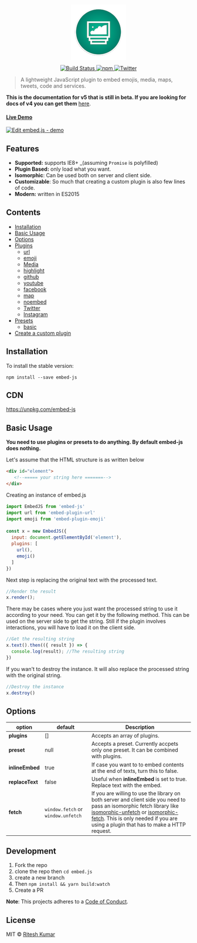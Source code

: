 <p align="center"><img src="resources/logo.png" align="center" alt=""></p>

<p align="center">
<a href="https://travis-ci.org/ritz078/embed.js">
<img src="https://travis-ci.org/ritz078/embed.js.svg?branch=master" alt="Build Status" style="max-width:100%;">
</a>
<a href="https://github.com/ritz078/embed.js">
<img src="https://img.shields.io/npm/v/embed-js.svg" alt="npm" style="max-width:100%;">
</a>
<a href="https://twitter.com/intent/tweet?text=embed.js+%7C+A+JS+plugin+to+embed+emojis%2C+media%2C+maps%2C+tweets%2C+code%2C+services+and+parse+markdown+http%3A%2F%2Fbit.ly%2F1NIvT8A&amp;url='http%3A%2F%2Fbit.ly%2F1NIvT8A'&amp;hashtags=JavaScript">
<img src="https://img.shields.io/twitter/url/https/github.com/ritz078/embed.js.svg?style=social" alt="Twitter" style="max-width:100%;">
</a>

</p>

> A lightweight JavaScript plugin to embed emojis, media, maps, tweets, code and services.

**This is the documentation for v5 that is still in beta. If you are looking for docs of v4 you can get them** [here](https://embedjs.readme.io/docs).

#### [Live Demo](https://codesandbox.io/s/Wp5OlNMn)
[![Edit embed.js - demo](https://codesandbox.io/static/img/play-codesandbox.svg)](https://codesandbox.io/s/Wp5OlNMn)

## Features
-   **Supported:** supports IE8+ _(assuming `Promise` is polyfilled)
-   **Plugin Based:** only load what you want.
-   **Isomorphic**: Can be used both on server and client side.
-   **Customizable**: So much that creating a custom plugin is also few lines of code.
-   **Modern:** written in ES2015

## Contents
- [Installation](#installation)
- [Basic Usage](#basic-usage)
- [Options](#options)
- [Plugins](#plugins)
	- [url](./packages/embed-plugin-url)
	- [emoji](./packages/embed-plugin-emoji)
	- [Media](./packages/embed-plugin-media)
	- [highlight](./packages/embed-plugin-highlight)
	- [github](./packages/embed-plugin-github)
	- [youtube](./packages/embed-plugin-youtube)
	- [facebook](./packages/embed-plugin-facebook)
	- [map](./packages/embed-plugin-map)
	- [noembed](./packages/embed-plugin-noembed)
	- [Twitter](./packages/embed-plugin-twitter)
	- [Instagram](./packages/embed-plugin-instagram)
- [Presets](#presets)
	- [basic](./packages/embed-preset-basic)
- [Create a custom plugin](#create-a-custom-plugin)

## Installation

To install the stable version:
```
npm install --save embed-js
```
## CDN
https://unpkg.com/embed-js

## Basic Usage

**You need to use plugins or presets to do anything. By default embed-js does nothing.**

Let's assume that the HTML structure is as written below

``` html
<div id="element">
   <!--===== your string here =======-->
</div>
```

Creating an instance of embed.js

``` javascript
import EmbedJS from 'embed-js'
import url from 'embed-plugin-url'
import emoji from 'embed-plugin-emoji'

const x = new EmbedJS({
  input: document.getElementById('element'),
  plugins: [
    url(),
    emoji()
  ]
})
```

Next step is replacing the original text with the processed text.

``` javascript
//Render the result
x.render();
```

There may be cases where you just want the processed string to use it according to your need. You can get it by the following method. This can
be used on the server side to get the string. Still if the plugin involves interactions, you will have to load it on
the client side.

``` javascript
//Get the resulting string
x.text().then(({ result }) => {
  console.log(result); //The resulting string
})
```

If you wan't to destroy the instance. It will also replace the processed string with the original string.

``` javascript
//Destroy the instance
x.destroy()
```

## Options

option|default|Description
------|-------|-----------
**plugins**|[]|Accepts an array of plugins.
**preset**| null | Accepts a preset. Currently accpets only one preset. It can be combined with plugins.
**inlineEmbed**| true | If case you want to to embed contents at the end of texts, turn this to false.
**replaceText**| false | Useful when __inlineEmbed__ is set to true. Replace text with the embed.
**fetch**| `window.fetch` or `window.unfetch` | If you are willing to use the library on both server and client side you need to pass an isomorphic fetch library like [isomorphic-unfetch](https://github.com/developit/unfetch/tree/master/packages/isomorphic-unfetch) or [isomorphic-fetch](https://github.com/matthew-andrews/isomorphic-fetch). This is only needed if you are using a plugin that has to make a HTTP request.


## Development
1. Fork the repo
1. clone the repo then `cd embed.js`
1. create a new branch
1. Then `npm install && yarn build:watch`
1. Create a PR

**Note**: This projects adheres to a [Code of Conduct](CODE_OF_CONDUCT.md).

## License

MIT &copy; [Ritesh Kumar](https://github.com/ritz078)
